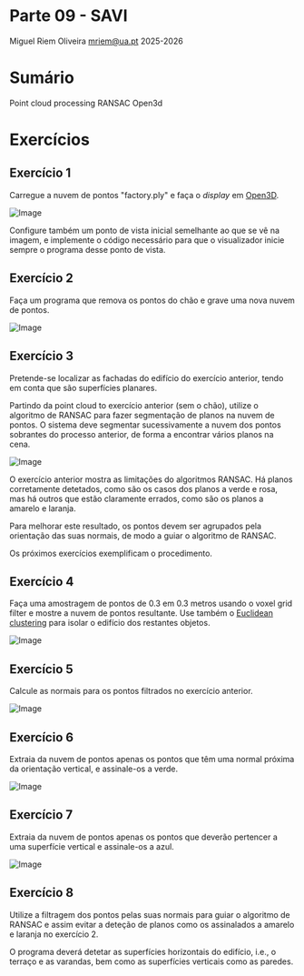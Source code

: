 Parte 09 - SAVI
==============
Miguel Riem Oliveira <mriem@ua.pt>
2025-2026

# Sumário

Point cloud processing
RANSAC 
Open3d

# Exercícios

## Exercício 1

Carregue a nuvem de pontos "factory.ply" e faça o _display_ em [Open3D](http://www.open3d.org/docs/release/tutorial/geometry/pointcloud.html).

![Image](docs/Factory.png)

Configure também um ponto de vista inicial semelhante ao que se vê na imagem, e implemente o código necessário para que o visualizador inicie sempre o programa desse ponto de vista.

## Exercício 2

Faça um programa que remova os pontos do chão e grave uma nova nuvem de pontos.

![Image](docs/no_floor.png)


## Exercício 3

Pretende-se localizar as fachadas do edifício do exercício anterior, tendo em conta que são superfícies planares.

Partindo da point cloud to exercício anterior (sem o chão), utilize o algoritmo de RANSAC para fazer segmentação de planos na nuvem de pontos.
O sistema deve segmentar sucessivamente a nuvem dos pontos sobrantes do processo anterior, de forma a encontrar vários planos na cena.

![Image](docs/plane_detection.png)

O exercício anterior mostra as limitações do algoritmos RANSAC. Há planos corretamente detetados, como são os casos dos planos a verde e rosa, mas há outros que estão claramente errados, como são os planos a amarelo e laranja. 

Para melhorar este resultado, os pontos devem ser agrupados pela orientação das suas normais, de modo a guiar o algoritmo de RANSAC.

Os próximos exercícios exemplificam o procedimento.

## Exercício 4

Faça uma amostragem de pontos de 0.3 em 0.3 metros usando o voxel grid filter e mostre a nuvem de pontos resultante. Use também o [Euclidean clustering](http://www.open3d.org/docs/latest/tutorial/Basic/pointcloud.html#DBSCAN-clustering) para isolar o edifício dos restantes objetos. 

![Image](docs/voxelized_clustering.png)


## Exercício 5

Calcule as normais para os pontos filtrados no exercício anterior.

![Image](docs/factory_with_normals.png)

## Exercício 6

Extraia da nuvem de pontos apenas os pontos que têm uma normal próxima da orientação vertical, e assinale-os a verde.

![Image](docs/vertical_filter.png)

## Exercício 7

Extraia da nuvem de pontos apenas os pontos que deverão pertencer a uma superfície vertical e assinale-os a azul.

![Image](docs/vertical_walls.png)

## Exercício 8

Utilize a filtragem dos pontos pelas suas normais para guiar o algoritmo de RANSAC e assim evitar a deteção de planos como os assinalados a amarelo e laranja no exercício 2.

O programa deverá detetar as superfícies horizontais do edifício, i.e., o terraço e as varandas, bem como as superfícies verticais como as paredes.

